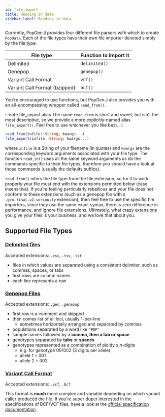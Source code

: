 ```yaml
---
id: file_import
title: Reading in data
sidebar_label: Reading in data
---
```


Currently, PopGen.jl provides four different file parsers with which to create `PopData`. Each of the file types have their own file importer denoted simply by the file type:

| File type                     | Function to import it |
| ----------------------------- | --------------------- |
| Delimited                     | `delimited()`         |
| Genepop                       | `genepop()`           |
| Variant Call Format           | `vcf()`               |
| Variant Call Format (bzipped) | `bcf()`               |

You're encouraged to use functions, but PopGen.jl also provides you with an all-encompassing wrapper  called `read_from()`. 

:::note file_import alias
The name `read_from` is short and sweet, but isn't the most descriptive, so we provide a more explicitly-named alias `file_import()`. Feel free to use whichever you like best.
:::

```julia
read_from(infile::String; kwargs...)
file_import(infile::String; kwargs...)
```

where `infile` is a String of your filename (in quotes) and `kwargs` are the corresponding keyword arguments associated with your file type. The function `read_in()` uses all the same keyword arguments as do the commands specific to their file types, therefore you should have a look at those commands (usually the defaults suffice). 

`read_from()` infers the file type from the file extension, so for it to work properly your file must end with the extensions permitted below (case insensitive). If you're feeling particularly rebellious and your file does not conform to these extensions (such as a genepop file with a `.gen.final.v2.seriously` extension), then feel free to use the specific file importers, since they use the same exact syntax, there is zero difference in performance, and ignore file extensions. Ultimately, what crazy extensions you give your files is your business, and we love that about you. 

## Supported File Types

### [Delimited files](delimited.md) 

Accepted extensions: `.csv`, `.tsv`, `.txt`

- files in which values are separated using a consistent delimiter, such as commas, spaces, or tabs
- first rows are column names
- each line represents a row


### [Genepop Files](genepop.md)

Accepted extensions: `.gen`, `.genepop`

- first row is a comment and skipped
- then comes list of all loci, usually 1-per-line
  - sometimes horizontally arranged and separated by commas
- populations separated by a word like `"POP"`
- sample names followed by a **comma, then a tab or space**
- genotypes separated by **tabs** or **spaces**
- genotypes represented as a combination of ploidy x _n_-digits 
	- e.g. for genotype 001002 (3 digits per allele)
	- allele 1 = 001
	- allele 2 = 002


### [Variant Call Format](variantcall.md)

Accepted extensions: `.vcf`, `.bcf`

This format is **much** more complex and variable depending on which variant caller produced the file. If you're super duper interested in the specifications of BCF/VCF files, have a look at the [official specification documentation](http://samtools.github.io/hts-specs/VCFv4.3.pdf).

